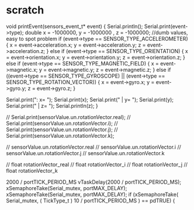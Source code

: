 # scratch
 void printEvent(sensors_event_t* event) {
  Serial.println();
  Serial.print(event->type);
  double x = -1000000, y = -1000000 , z = -1000000; //dumb values, easy to spot problem
  if (event->type == SENSOR_TYPE_ACCELEROMETER) {
    x = event->acceleration.x;
    y = event->acceleration.y;
    z = event->acceleration.z;
  }
  else if (event->type == SENSOR_TYPE_ORIENTATION) {
    x = event->orientation.x;
    y = event->orientation.y;
    z = event->orientation.z;
  }
  else if (event->type == SENSOR_TYPE_MAGNETIC_FIELD) {
    x = event->magnetic.x;
    y = event->magnetic.y;
    z = event->magnetic.z;
  }
  else if ((event->type == SENSOR_TYPE_GYROSCOPE) || (event->type == SENSOR_TYPE_ROTATION_VECTOR)) {
    x = event->gyro.x;
    y = event->gyro.y;
    z = event->gyro.z;
  }

  Serial.print(": x= ");
  Serial.print(x);
  Serial.print(" | y= ");
  Serial.print(y);
  Serial.print(" | z= ");
  Serial.println(z);
}


// Serial.print(sensorValue.un.rotationVector.real);
// Serial.print(sensorValue.un.rotationVector.i);
// Serial.print(sensorValue.un.rotationVector.j);
// Serial.print(sensorValue.un.rotationVector.k);

// sensorValue.un.rotationVector.real
// sensorValue.un.rotationVector.i
// sensorValue.un.rotationVector.j
// sensorValue.un.rotationVector.k

// float rotationVector_real
// float rotationVector_i
// float rotationVector_j
// float rotationVector_k


2000 / portTICK_PERIOD_MS
vTaskDelay(2000 / portTICK_PERIOD_MS);
xSemaphoreTake(Serial_mutex, portMAX_DELAY);
xSemaphoreTake(Serial_mutex, portMAX_DELAY);
if (xSemaphoreTake( Serial_mutex, ( TickType_t ) 10 / portTICK_PERIOD_MS ) == pdTRUE) {